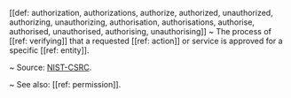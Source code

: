 [[def: authorization, authorizations, authorize, authorized, unauthorized, authorizing, unauthorizing, authorisation, authorisations, authorise, authorised, unauthorised, authorising, unauthorising]]
~ The process of [[ref: verifying]] that a requested [[ref: action]] or service is approved for a specific [[ref: entity]].

~ Source: [NIST-CSRC](https://csrc.nist.gov/glossary/term/authorization).

~ See also: [[ref: permission]].

